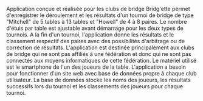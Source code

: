 Application conçue et réalisée pour les clubs de bridge
Bridg'ette permet d'enregistrer le déroulement et les résultats d'un tournoi de bridge de type "Mitchell" de 5 tables à 13 tables et "Howell" de 4 à 8 paires. Le nombre d'étuis par table est ajustable avant démarrage pour les deux types de tournois. A la fin d'un tournoi, l'application donne les résultats et le classement respectif des paires avec des possibilités d'arbitrage ou de correction de résultats.
L'application est destinée principalement aux clubs de bridge qui ne sont pas affiliés à une fédération et donc qui ne sont pas connectés aux moyens informatiques de cette fédération.
Le matériel utilisé est le smartphone de l'un des joueurs de la table. L'application a besoin pour fonctionner d'un site web avec base de données propre à chaque club utilisateur. La base de données stocke les noms des joueurs, les résultats successifs lors du tournoi et les classements des joueurs pour chaque tournoi.
